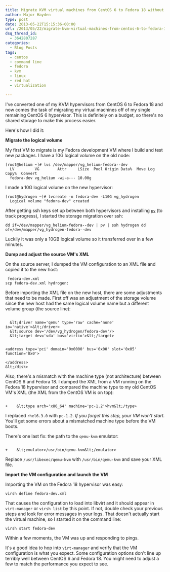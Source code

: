 ```yaml
---
title: Migrate KVM virtual machines from CentOS 6 to Fedora 18 without the luxury of shared storage
author: Major Hayden
type: post
date: 2013-05-22T15:15:36+00:00
url: /2013/05/22/migrate-kvm-virtual-machines-from-centos-6-to-fedora-18-without-the-luxury-of-shared-storage/
dsq_thread_id:
  - 3642807287
categories:
  - Blog Posts
tags:
  - centos
  - command line
  - fedora
  - kvm
  - linux
  - red hat
  - virtualization

---
```

I've converted one of my KVM hypervisors from CentOS 6 to Fedora 18 and now comes the task of migrating my virtual machines off of my single remaining CentOS 6 hypervisor. This is definitely on a budget, so there's no shared storage to make this process easier.

Here's how I did it:

**Migrate the logical volume**

My first VM to migrate is my Fedora development VM where I build and test new packages. I have a 10G logical volume on the old node:

```
[root@helium ~]# lvs /dev/mapper/vg_helium-fedora--dev
  LV         VG        Attr     LSize  Pool Origin Data%  Move Log Copy%  Convert
  fedora-dev vg_helium -wi-a--- 10.00g
```


I made a 10G logical volume on the new hypervisor:

```
[root@hydrogen ~]# lvcreate -n fedora-dev -L10G vg_hydrogen
  Logical volume "fedora-dev" created
```


After getting ssh keys set up between both hypervisors and installing [`pv`][1] (to track progress), I started the storage migration over ssh:

```
dd if=/dev/mapper/vg_helium-fedora--dev | pv | ssh hydrogen dd of=/dev/mapper/vg_hydrogen-fedora--dev
```


Luckily it was only a 10GB logical volume so it transferred over in a few minutes.

**Dump and adjust the source VM's XML**

On the source server, I dumped the VM configuration to an XML file and copied it to the new host:

```
 fedora-dev.xml
scp fedora-dev.xml hydrogen:
```


Before importing the XML file on the new host, there are some adjustments that need to be made. First off was an adjustment of the storage volume since the new host had the same logical volume name but a different volume group (the source line):

```

  &lt;driver name='qemu' type='raw' cache='none' io='native'>&lt;/driver>
  &lt;source dev='/dev/vg_hydrogen/fedora-dev'/>
  &lt;target dev='vda' bus='virtio'>&lt;/target>


<address type='pci' domain='0x0000' bus='0x00' slot='0x05' function='0x0'>

</address>
&lt;/disk>
```


Also, there's a mismatch with the machine type (not architecture) between CentOS 6 and Fedora 18. I dumped the XML from a VM running on the Fedora 18 hypervisor and compared the machine type to my old CentOS VM's XML (the XML from the CentOS VM is on top):

```

+    &lt;type arch='x86_64' machine='pc-1.2'>hvm&lt;/type>
```


I replaced `rhel6.3.0` with `pc-1.2`. _If you forget this step, your VM won't start._ You'll get some errors about a mismatched machine type before the VM boots.

There's one last fix: the path to the `qemu-kvm` emulator:

```

+    &lt;emulator>/usr/bin/qemu-kvm&lt;/emulator>
```


Replace `/usr/libexec/qemu-kvm` with `/usr/bin/qemu-kvm` and save your XML file.

**Import the VM configuration and launch the VM**

Importing the VM on the Fedora 18 hypervisor was easy:

```
virsh define fedora-dev.xml
```


That causes the configuration to load into libvirt and it should appear in `virt-manager` or `virsh list` by this point. If not, double check your previous steps and look for error messages in your logs. That doesn't actually start the virtual machine, so I started it on the command line:

```
virsh start fedora-dev
```


Within a few moments, the VM was up and responding to pings.

It's a good idea to hop into `virt-manager` and verify that the VM configuration is what you expect. Some configuration options don't line up terribly well between CentOS 6 and Fedora 18. You might need to adjust a few to match the performance you expect to see.

 [1]: http://linux.die.net/man/1/pv

